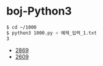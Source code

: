 # boj-Python3

```bash
$ cd ~/1000
$ python3 1000.py < 예제_입력_1.txt
3
```

* [2869](https://github.com/nno0obb/boj-Python3/tree/main/2869)
* [2609](https://github.com/nno0obb/boj-Python3/tree/main/2609)
